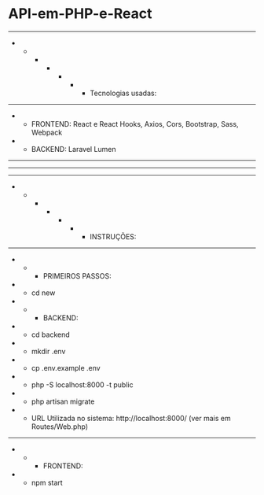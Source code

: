 # API-em-PHP-e-React
******
* * * * * * * Tecnologias usadas:
******
 * * FRONTEND: React e React Hooks, Axios, Cors, Bootstrap, Sass, Webpack
 * * BACKEND: Laravel Lumen




******
******
******

* * * * * * * INSTRUÇÕES:

******
 
* * * PRIMEIROS PASSOS:
* * cd new

* * * BACKEND:
* * cd backend
* * mkdir .env
* * cp .env.example .env
* * php -S localhost:8000 -t public
* * php artisan migrate
* * URL Utilizada no sistema: http://localhost:8000/ (ver mais em Routes/Web.php)

****************************

* * * FRONTEND:
* * npm start
